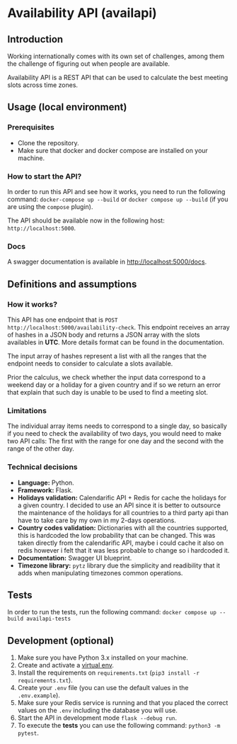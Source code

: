 # Availability API (availapi)

## Introduction
Working internationally comes with its own set of challenges, among them the challenge of figuring out when people are available.

Availability API is a REST API that can be used to calculate the best meeting slots across time zones.

## Usage (local environment)

### Prerequisites
- Clone the repository.
- Make sure that docker and docker compose are installed on your machine.

### How to start the API?
In order to run this API and see how it works, you need to run the following command:
`docker-compose up --build` or `docker compose up --build` (if you are using the `compose` plugin).

The API should be available now in the following host: `http://localhost:5000`.
### Docs
A swagger documentation is available in [http://localhost:5000/docs](http://localhost:5000/docs).

## Definitions and assumptions
### How it works?
This API has one endpoint that is `POST http://localhost:5000/availability-check`. This endpoint receives an array of hashes in a JSON body and returns a JSON array with the slots availables in **UTC**. More details format can be found in the documentation.

The input array of hashes represent a list with all the ranges that the endpoint needs to consider to calculate a slots available.

Prior the calculus, we check whether the input data correspond to a weekend day or a holiday for a given country and if so we return an error that explain that such day is unable to be used to find a meeting slot.

### Limitations
The individual array items needs to correspond to a single day, so basically if you need to check the availability of two days, you would need to make two API calls: The first with the range for one day and the second with the range of the other day.

### Technical decisions
- **Language:** Python.
- **Framework:** Flask.
- **Holidays validation:** Calendarific API + Redis for cache the holidays for a given country. I decided to use an API since it is better to outsource the maintenance of the holidays for all countries to a third party api than have to take care by my own in my 2-days operations.
- **Country codes validation:** Dictionaries with all the countries supported, this is hardcoded the low probability that can be changed. This was taken directly from the calendarific API, maybe i could cache it also on redis however i felt that it was less probable to change so i hardcoded it.
- **Documentation:** Swagger UI blueprint.
- **Timezone library:** `pytz` library due the simplicity and readibility that it adds when manipulating timezones common operations.

## Tests

In order to run the tests, run the following command:
`docker compose up --build availapi-tests`

## Development (optional)
1. Make sure you have Python 3.x installed on your machine.
2. Create and activate a [virtual env](https://docs.python.org/3/library/venv.html#creating-virtual-environments).
3. Install the requirements on `requirements.txt` (`pip3 install -r requirements.txt`).
4. Create your `.env` file (you can use the default values in the `.env.example`).
5. Make sure your Redis service is running and that you placed the correct values on the `.env` including the database you will use.
6. Start the API in development mode `flask --debug run`.
7. To execute the **tests** you can use the following command: `python3 -m pytest`.

